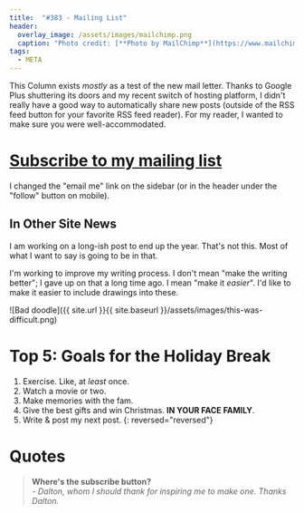 ```yaml
---
title:  "#383 - Mailing List"
header:
  overlay_image: /assets/images/mailchimp.png
  caption: "Photo credit: [**Photo by MailChimp**](https://www.mailchimp.com)"
tags:
  - META
---
```


This Column exists *mostly* as a test of the new mail letter. Thanks to Google Plus shuttering its doors and my recent switch of hosting platform, I didn't really have a good way to automatically share new posts (outside of the RSS feed button for your favorite RSS feed reader). For my reader, I wanted to make sure you were well-accommodated.

# [Subscribe to my mailing list](http://eepurl.com/gNPOV9)   

I changed the "email me" link on the sidebar (or in the header under the "follow" button on mobile). 

## In Other Site News

I am working on a long-ish post to end up the year. That's not this. Most of what I want to say is going to be in that. 

I'm working to improve my writing process. I don't mean "make the writing better"; I gave up on that a long time ago. I mean "make it *easier*". I'd like to make it easier to include drawings into these. 

![Bad doodle]({{ site.url }}{{ site.baseurl }}/assets/images/this-was-difficult.png)

# Top 5: Goals for the Holiday Break
1.  Exercise. Like, at *least* once.
2.  Watch a movie or two.
3.  Make memories with the fam.
4.  Give the best gifts and win Christmas. **IN YOUR FACE FAMILY**.
5.  Write & post my next post.
{: reversed="reversed"}


# Quotes  
> **Where's the subscribe button?**  
> *- Dalton, whom I should thank for inspiring me to make one. Thanks Dalton.*
